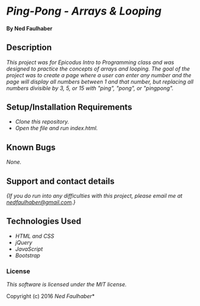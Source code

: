 # _Ping-Pong - Arrays & Looping_

#### By Ned Faulhaber

## Description

_This project was for Epicodus Intro to Programming class and was designed to practice the concepts of arrays and looping. The goal of the project was to create a page where a user can enter any number and the page will display all numbers between 1 and that number, but replacing all numbers divisible by 3, 5, or 15 with "ping", "pong", or "pingpong"._

## Setup/Installation Requirements

* _Clone this repository._
* _Open the file and run index.html._

## Known Bugs

_None._

## Support and contact details

_{If you do run into any difficulties with this project, please email me at nedfaulhaber@gmail.com.}_

## Technologies Used

* _HTML and CSS_
* _jQuery_
* _JavaScript_
* _Bootstrap_

### License

*This software is licensed under the MIT license.*

Copyright (c) 2016 *_Ned Faulhaber_**



